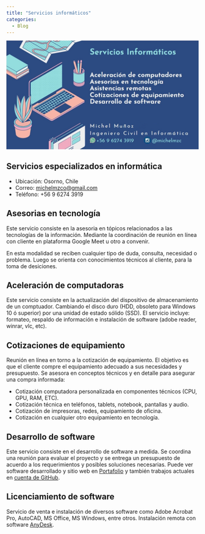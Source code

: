 ```yaml
---
title: "Servicios informáticos"
categories:
  - Blog
---
```


![sevicios informáticos](/assets/images/anuncio.jpg)


## Servicios especializados en informática

- Ubicación: Osorno, Chile
- Correo: michelmzco@gmail.com
- Teléfono: +56 9 6274 3919



## Asesorias en tecnología

Este servicio consiste en la asesoria en tópicos relacionados a las tecnologías de la información. Mediante la coordinación de reunión en línea con cliente en plataforma Google Meet u otro a convenir.

En esta modalidad se reciben cualquier tipo de duda, consulta, necesidad o problema. Luego se orienta con conocimientos técnicos al cliente, para la toma de desiciones.


## Aceleración de computadoras

Este servicio consiste en la actualización del dispositivo de almacenamiento de un comptuador. Cambiando el disco duro (HDD, obsoleto para Windows 10 ó superior) por una unidad de estado sólido (SSD). El servicio incluye: formateo, respaldo de información e instalación de software (adobe reader, winrar, vlc, etc).


## Cotizaciones de equipamiento

Reunión en línea en torno a la cotización de equipamiento. El objetivo es que el cliente compre el equipamiento adecuado a sus necesidades y  presupuesto. Se asesora en conceptos técnicos y en detalle para asegurar una compra informada:

- Cotización computadora personalizada en componentes técnicos (CPU, GPU, RAM, ETC).
- Cotización técnica en teléfonos, tablets, notebook, pantallas y audio.
- Cotización de impresoras, redes, equipamiento de oficina.
- Cotización en cualquier otro equipamiento en tecnología.

## Desarrollo de software

Este servicio consiste en el desarrollo de software a medida. Se coordina una reunión para evaluar el proyecto y se entrega un presupuesto de acuerdo a los requerimientos y posibles soluciones necesarias. Puede ver software desarrollado y sitio web en [Portafolio](https://michelmzc.github.io/portfolio/) y también trabajos actuales en [cuenta de GitHub](https://github.com/michelmzc).

## Licenciamiento de software

Servicio de venta e instalación de diversos software como Adobe Acrobat Pro, AutoCAD, MS Office, MS Windows, entre otros.
Instalación remota con software [AnyDesk](https://anydesk.com/es).